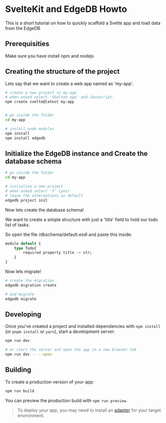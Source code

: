 # SvelteKit and EdgeDB Howto

This is a short tutorial on how to quickly scaffold a Svelte app and load data from the EdgeDB

## Prerequisities

Make sure you have install npm and nodejs

## Creating the structure of the project

Lets say that we want to create a web app named as 'my-app'.

```bash
# create a new project in my-app
# when asked select 'Skelton app' and Javascript.
npm create svelte@latest my-app


# go inside the folder
cd my-app

# install node modules
npm install
npm install edgedb
```

## Initialize the EdgeDB instance and Create the database schema

```bash
# go inside the folder
cd my-app

# initialize a new project
# when asked select 'Y' (yes)
# leave the otheroptions as default
edgedb project init
```

Now lets create the database schema!

We want to create a simple structure with just a 'title' field to hold our todo list of tasks.

So open the file /dbschema/default.esdl and paste this inside:

```sql
module default {
	type Todo{
		required property title -> str;
	}
}
```
Now lets migrate!

```bash
# create the migration
edgedb migration create

# and migrate
edgedb migrate
```



## Developing

Once you've created a project and installed dependencies with `npm install` (or `pnpm install` or `yarn`), start a development server:

```bash
npm run dev

# or start the server and open the app in a new browser tab
npm run dev -- --open
```

## Building

To create a production version of your app:

```bash
npm run build
```

You can preview the production build with `npm run preview`.

> To deploy your app, you may need to install an [adapter](https://kit.svelte.dev/docs/adapters) for your target environment.
